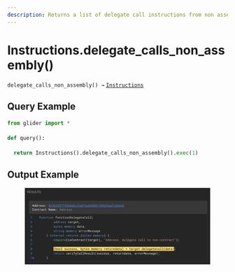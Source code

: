 ```yaml
---
description: Returns a list of delegate call instructions from non assembly.
---
```


# Instructions.delegate\_calls\_non\_assembly()

`delegate_calls_non_assembly() →` [`Instructions`](./)

## Query Example

```python
from glider import *

def query():
  
  return Instructions().delegate_calls_non_assembly().exec(1)
```

## Output Example

<figure><img src="../../.gitbook/assets/image (246).png" alt=""><figcaption></figcaption></figure>
